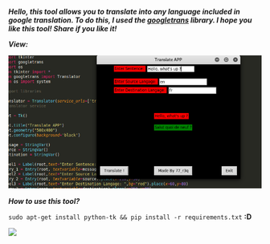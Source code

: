 ***Hello, this tool allows you to translate into any language included in google translation.
To do this, I used the [googletrans](https://pypi.org/project/googletrans/) library.
I hope you like this tool!
Share if you like it!***

***View:***

<img src="https://github.com/77r3q/PythonProject/blob/master/TranslatingAPP/IMG/img_translate.png" width="560">


***How to use this tool?***

```sudo apt-get install python-tk && pip install -r requirements.txt```
**:D**

<img src="https://github.com/77r3q/PythonProject/blob/master/TranslatingAPP/IMG/install.png" width="600">

